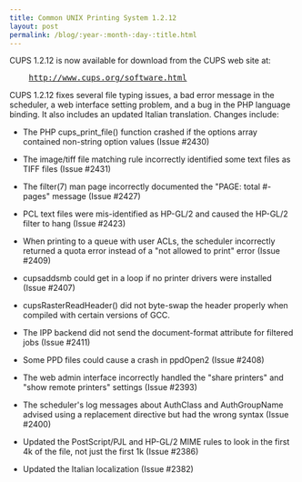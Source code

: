 ```yaml
---
title: Common UNIX Printing System 1.2.12
layout: post
permalink: /blog/:year-:month-:day-:title.html
---
```


<P>CUPS 1.2.12 is now available for download from the CUPS web site at:</P><PRE>    <A HREF="http://www.cups.org/software.html">http://www.cups.org/software.html</A></PRE><P>CUPS 1.2.12 fixes several file typing issues, a bad error message in the scheduler, a web interface setting problem, and a bug in the PHP language binding. It also includes an updated Italian translation. Changes include:</P>
- The PHP cups_print_file() function crashed if the options array contained non-string option values (Issue #2430) 
- The image/tiff file matching rule incorrectly identified some text files as TIFF files (Issue #2431) 
- The filter(7) man page incorrectly documented the "PAGE: total #-pages" message (Issue #2427) 
- PCL text files were mis-identified as HP-GL/2 and caused the HP-GL/2 filter to hang (Issue #2423) 
- When printing to a queue with user ACLs, the scheduler incorrectly returned a quota error instead of a "not allowed to print" error (Issue #2409) 
- cupsaddsmb could get in a loop if no printer drivers were installed (Issue #2407) 
- cupsRasterReadHeader() did not byte-swap the header properly when compiled with certain versions of GCC. 
- The IPP backend did not send the document-format attribute for filtered jobs (Issue #2411) 
- Some PPD files could cause a crash in ppdOpen2 (Issue #2408) 
- The web admin interface incorrectly handled the "share printers" and "show remote printers" settings (Issue #2393) 
- The scheduler's log messages about AuthClass and AuthGroupName advised using a replacement directive but had the wrong syntax (Issue #2400) 
- Updated the PostScript/PJL and HP-GL/2 MIME rules to look in the first 4k of the file, not just the first 1k (Issue #2386) 
- Updated the Italian localization (Issue #2382)
